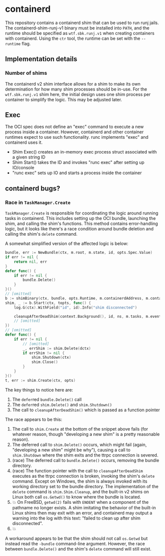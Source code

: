 # containerd

This repository contains a containerd shim that can be used to run runj jails.
The containerd-shim-runj-v1 binary must be installed into `PATH`, and the
runtime should be specified as `wtf.sbk.runj.v1` when creating containers with
containerd.  Using the `ctr` tool, the runtime can be set with the `--runtime`
flag.

## Implementation details

### Number of shims
The containerd v2 shim interface allows for a shim to make its own determination
for how many shim processes should be in-use.  For the `wtf.sbk.runj.v1` shim
here, the initial design uses one shim process per container to simplify the
logic.  This may be adjusted later.

## Exec
The OCI spec does not define an "exec" command to execute a new process inside a
container.  However, containerd and other container runtimes expect to use such
functionality.  runc implements "exec" and containerd uses it.

* Shim Exec() creates an in-memory exec process struct associated with a given
  string ID
* Shim Start() takes the ID and invokes "runc exec" after setting up IO/console
* "runc exec" sets up IO and starts a process inside the container

## containerd bugs?

### Race in `TaskManager.Create`
`TaskManager.Create` is responsible for coordinating the logic around running
tasks in containerd.  This includes setting up the OCI bundle, launching the
shim, and calling the shim's functions.  This method contains error-handling
logic, but it looks like there's a race condition around bundle deletion and
calling the shim's `delete` command.

A somewhat simplified version of the affected logic is below:
```go
bundle, err := NewBundle(ctx, m.root, m.state, id, opts.Spec.Value)
if err != nil {
	return nil, err
}
defer func() {
	if err != nil {
		bundle.Delete()
	}
}()
// [omitted]
b := shimBinary(ctx, bundle, opts.Runtime, m.containerdAddress, m.containerdTTRPCAddress, m.events, m.tasks)
shim, _ := b.Start(ctx, topts, func() {
	log.G(ctx).WithField("id", id).Info("shim disconnected")

	cleanupAfterDeadShim(context.Background(), id, ns, m.tasks, m.events, b)
	// [omitted]
})
// [omitted]
defer func() {
	if err != nil {
		// [omitted]
		_, errShim := shim.Delete(dctx)
		if errShim != nil {
			shim.Shutdown(ctx)
			shim.Close()
		}
	}
}()
t, err := shim.Create(ctx, opts)
```

The key things to notice here are:
1. The `defer`red `bundle.Delete()` call
2. The `defer`red `shim.Delete()` and `shim.Shutdown()`
3. The call to `cleanupAfterDeadShim()` which is passed as a function pointer

The race appears to be this:
1. The call to `shim.Create` at the bottom of the snippet above fails (for
   whatever reason, though "developing a new shim" is a pretty reasonable
   reason).
2. The deferred call to `shim.Delete()` occurs, which might fail (again,
   "developing a new shim" might be why"), causing a call to `shim.Shutdown`
   where the shim exits and the ttrpc connection is severed.
3. (race) The deferred call to `bundle.Delete()` occurs, removing the bundle
   directory.
4. (race) The function pointer with the call to `cleanupAfterDeadShim` executes
   as the ttrpc connection is broken, invoking the shim's `delete` command.
   Except on Windows, the shim is always invoked with its working directory set
   to the bundle directory.  The implementation of the `delete` command is
   `shim.Shim.Cleanup`, and the built-in v2 shims on Linux both call
   `os.Getwd()` to know where the bundle is located.
5. :boom: On FreeBSD, `getwd(2)` fails with `ENOENT` when a component of the
   pathname no longer exists.  A shim imitating the behavior of the built-in
   Linux shims then may exit with an error, and containerd may output a warning
   into the log with this text: "failed to clean up after shim disconnected".
6. :boom:

A workaround appears to be that the shim should not call `os.Getwd` but instead
read the `-bundle` command-line argument.  However, the race between
`bundle.Delete()` and the shim's `delete` command will still exist.
